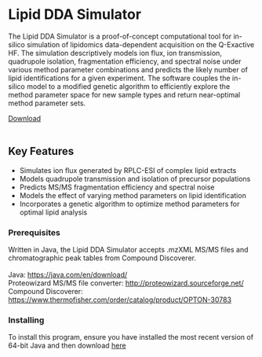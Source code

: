 # Lipid DDA Simulator

The Lipid DDA Simulator is a proof-of-concept computational tool for in-silico simulation of lipidomics data-dependent acquisition on the Q-Exactive HF.  The simulation descriptively models ion flux, ion transmission, quadrupole isolation, fragmentation efficiency, and spectral noise under various method parameter combinations and predicts the likely number of lipid identifications for a given experiment.  The software couples the in-silico model to a modified genetic algorithm to efficiently explore the method parameter space for new sample types and return near-optimal method parameter sets.

[Download](https://github.com/coongroup/LipiDex/releases/latest)
<br><br>

## Key Features

* Simulates ion flux generated by RPLC-ESI of complex lipid extracts
* Models quadrupole transmission and isolation of precursor populations
* Predicts MS/MS fragmentation efficiency and spectral noise
* Models the effect of varying method parameters on lipid identification
* Incorporates a genetic algorithm to optimize method parameters for optimal lipid analysis

### Prerequisites

Written in Java, the Lipid DDA Simulator accepts .mzXML MS/MS files and chromatographic peak tables from Compound Discoverer.<br><br>
Java: https://java.com/en/download/<br>
Proteowizard MS/MS file converter: http://proteowizard.sourceforge.net/ <br>
Compound Discoverer: https://www.thermofisher.com/order/catalog/product/OPTON-30783<br>

### Installing

To install this program, ensure you have installed the most recent version of 64-bit Java and then download [here](https://github.com/phutch89/Lipid-DD-Simulator/releases/latest)
